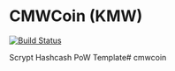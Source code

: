 CMWCoin (KMW)
===========

[![Build Status](https://travis-ci.org/RazorLove/caucasianmineralwaters.png?branch=master)](https://travis-ci.org/RazorLove/caucasianmineralwaters)


Scrypt Hashcash PoW Template# cmwcoin
